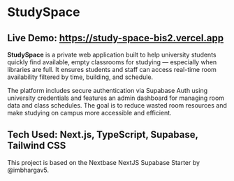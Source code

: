 # StudySpace

## Live Demo: https://study-space-bis2.vercel.app

**StudySpace** is a private web application built to help university students quickly find available, empty classrooms for studying — especially when libraries are full. It ensures students and staff can access real-time room availability filtered by time, building, and schedule.

The platform includes secure authentication via Supabase Auth using university credentials and features an admin dashboard for managing room data and class schedules. The goal is to reduce wasted room resources and make studying on campus more accessible and efficient.

##  Tech Used: Next.js, TypeScript, Supabase, Tailwind CSS




This project is based on the Nextbase NextJS Supabase Starter by @imbhargav5.
